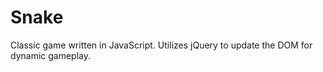 # Snake

Classic game written in JavaScript. Utilizes jQuery to update the DOM for dynamic gameplay.
